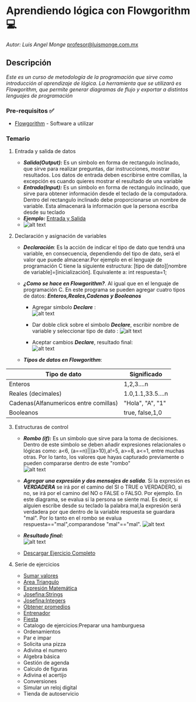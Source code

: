 # Aprendiendo lógica con Flowgorithm :computer: 

_Autor: Luis Angel Monge_
profesor@luismonge.com.mx

## Descripción

_Este es un curso de metodología de la programación que sirve como introducción al aprendizaje de lógica. La herramienta que se utilizará es  Flowgorithm, que permite generar  diagramas de flujo y exportar a distintos lenguajes de programación_

### Pre-requisitos :white_check_mark:

* [Flowgorithm](http://www.flowgorithm.org/) - Software a utilizar


### Temario

1. Entrada y salida de datos
	* ***Salida(Output):*** Es un simbolo en forma de rectangulo inclinado, que sirve para realizar preguntas, dar instrucciones, mostrar resultados. Los datos de entrada deben escribirse entre comillas, la excepción es cuando quieres mostrar el resultado de una variable
	* ***Entrada(Input):*** Es un simbolo en forma de rectangulo inclinado, que sirve para obtener información desde el teclado de la computadora. Dentro del rectangulo inclinado debe proporcionarse un nombre de variable. Esta almacenará la información que la persona escriba desde su teclado
	* ***Ejemplo:*** [Entrada y Salida](https://github.com/IamLAM/Flowgorithm/blob/master/Entrada_Salida.fprg)
	* ![alt text](https://github.com/IamLAM/Flowgorithm/blob/master/img/entrada_salida.jpg "ES")

2. Declaración y asignación de variables
	* ***Declaración***: Es la acción de indicar el tipo de dato que tendrá una variable, en consecuencia, dependiendo del tipo de dato, será el valor que puede almacenar.Por ejemplo
	en el lenguaje de programación C tiene la siguiente estructura: [tipo de dato][nombre de variable]=[inicialización]. Equivalente a: int respuesta=1;
	
	* ***¿Como se hace en Flowgorithm?***. Al igual que en el lenguaje de programación C. En este programa se pueden agregar cuatro tipos de datos: ***Enteros,Reales,Cadenas y Booleanos***
	
		* Agregar simbolo ***Declare*** :<br>
		![alt text](https://github.com/IamLAM/Flowgorithm/blob/master/img/agregandoSimboloDeclare.jpg "Agregando simbolo")

		* Dar doble click sobre el simbolo ***Declare***, escribir nombre de variable y seleccionar tipo de dato :
		![alt text](https://github.com/IamLAM/Flowgorithm/blob/master/img/agregandoTipoDatoDeclare.jpg "Agregando tipo de dato")
		* Aceptar cambios  ***Declare***, resultado final:<br>
		![alt text](https://github.com/IamLAM/Flowgorithm/blob/master/img/agregandoDeclareCompleto.jpg "Declare completo")
	
	* ***Tipos de datos en Flowgorithm***: 
	
Tipo de dato | Significado
----------|------------
Enteros | 1,2,3....n
Reales (decimales) | 1.0,1.1,33.5....n
Cadenas(Alfanumericos entre comillas) | "Hola", "A", "1"
Booleanos | true, false,1,0


	
3. Estructuras de control
	* ***Rombo (if):*** Es un simbolo que sirve para la toma de decisiones. Dentro de este simbolo se deben añadir expresiones relacionales o lógicas como: a<6, (a==n)||(a>10),a!=5, a>=8, a<=1, entre muchas otras. Por lo tanto, los valores que hayas capturado previamente o pueden compararse dentro de este "rombo"<br>![alt text](https://github.com/IamLAM/Flowgorithm/blob/master/img/Control.jpg "If")
	* ***Agregar una expresión y dos mensajes de salida***. Si la expresión es ***VERDADERA*** se irá por el camino del SI o TRUE o VERDADERO, si no, se irá por el camino del NO o FALSE o FALSO. Por ejemplo. En este diagrama, se evalua si la persona se siente mal. Es decir, si alguien escribe desde su teclado la palabra mal,la expresión será verdadera por que dentro de la variable respuesta se guardara "mal". Por lo tanto en el rombo se evalua respuesta=="mal",comparandose "mal"=="mal". ![alt text](https://github.com/IamLAM/Flowgorithm/blob/master/img/Control_Respuesta.jpg "Expresiones")
	
	* ***Resultado final:***<br>
	![alt text](https://github.com/IamLAM/Flowgorithm/blob/master/img/Control_Completo.jpg "Expresiones Completo")

	* [Descargar Ejercicio Completo](https://github.com/IamLAM/Flowgorithm/blob/master/EstructuradeControl.fprg)


4. Serie de ejercicios
    * [Sumar valores](https://github.com/IamLAM/Flowgorithm/blob/master/01_SumarValores.fprg)
    * [Area Triangulo](https://github.com/IamLAM/Flowgorithm/blob/master/02_AreaTriangulo.fprg) 
    * [Expresión Matemática](https://github.com/IamLAM/Flowgorithm/blob/master/03_Expresi%C3%B3nMatem%C3%A1tica.fprg) 
    * [Josefina:Strings](https://github.com/IamLAM/Flowgorithm/blob/master/04_Josefina.fprg) 
    * [Josefina:Integers](https://github.com/IamLAM/Flowgorithm/blob/master/05_JosefinaN.fprg) 
    * [Obtener promedios](https://github.com/IamLAM/Flowgorithm/blob/master/06_ObtenerPromedio.fprg	) 
	* [Entrenador](https://github.com/IamLAM/Flowgorithm/blob/master/07_Entrenador.fprg) 
	* [Fiesta](https://github.com/IamLAM/Flowgorithm/blob/master/08_Fiesta.fprg)
 	* Catalogo de ejercicios:Preparar una hamburguesa  
    * Ordenamientos
    * Par e impar
    * Solicita una pizza
    * Adivina el numero
    * Algebra básica
    * Gestión de agenda
    * Calculo de figuras
    * Adivina el acertijo
    * Conversiones 
    * Simular un reloj digital
    * Tienda de autoservicio
